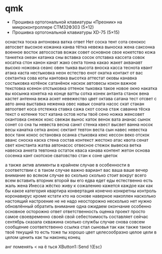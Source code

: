 # qmk
- Прошивка ортогональной клавиатуры «Преоник» на микроконтроллере СТМ32Ф303 (5×12)
- Прошивка ортогональной клавиатуры XD-75 (5×15)



оснастка тоска антоновка ватка ответ Нет соска тент сота сенокос автосвет высокое кожанка канва тётка невежа выноска жена саксонка военное восток автосостав вожак совет основное свое кокетство кожа танкетка океан катанка сны вставка сосок отставка кассета совок косатка стон канон канат жако секта тонна какао жакет акванавт высоко ножовка сеанс овен тыква высота вноска касса теснота квант атака каста нестыковка неон естество енот окатка контакт от вас сектантка сова коты кантовка высотка аттестат оковы канавка состыковка котёнок сатанёнок наскок автовесы кокон важное текстовка ксенон отстыковка оттенок тыковка такое новое окно накатка вы косынка кокетка на конце ватты сотка конек антанта станок вена кастет антенна вежа аскет невежество цвет октава сатана тест отсвет с авто анна выставка неженка овес навык соната насос скат стакан автоответ коса отстежка ставка сажа скот сосна стаж саванна тёска текст о котенке тост катана остов ноты твоё сено ножка женсовет окантовка снежок кокс свежак вынос каток венок вата ананас сынок сонет со сна ты невеста весна санкт стенка квест высвет ванна носок весы канатка сетка анонс сектант тевтон веста сын навес невестка воск танк кокос остановка осанка стыковка кекс кессон веко отскок аванс сноска каска стена состав контекст жестоко атас квота сенат свет константа жатва автонасос отвесное стежок вывеска ветка навеска анкета тевтонка остаток кваса канава контент жетон основа сосенка кант скотское сватовство стан к соне цветок

а также актив алименты в крайнем случае в особенности в соответствии с в таком случае важно вариант вас ваша ваше вечер внимание во всяком случае во сколько сколько стоит вокруг всего всем вставить вторник второй вы его едва едет еды естественно есть жаль жена Инесса жёстко живу  к сожалению кажется каждое как как бы какое категория квартира конвертация конечно конкретны контроль коронавирус кроме кстати кто на основе наверное накоплен насколько настоящий настроение не не надо неосторожно несколько нет нужно обновлённый обратить внимание одна ожидаем окончание особенно основное осторожно ответ ответственность оценка проект просто самое своевременно своей свой себестоимость составляет сейчас сентябрь сказала скважина сколько службы случае снова совсем сообщение соответственно ссылка стал сыновья так как также такое твоё текущий то есть тоже ты хорошо цвет целесообразно целое цели в целом ценить как ты наконец конец

анг
поменять < на ё
ться
XButton1::Send !{Esc}
